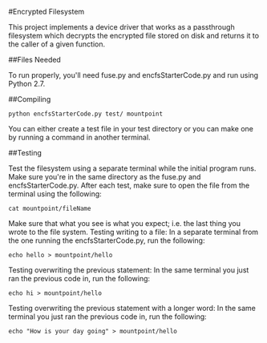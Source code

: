 #Encrypted Filesystem

This project implements a device driver that works as a passthrough filesystem which decrypts the encrypted file stored on disk and returns it to the caller of a given function.

##Files Needed

To run properly, you'll need fuse.py and encfsStarterCode.py and run using Python 2.7.

##Compiling

```
python encfsStarterCode.py test/ mountpoint
```
You can either create a test file in your test directory or you can make one by running a command in another terminal.

##Testing

Test the filesystem using a separate terminal while the initial program runs.
Make sure you're in the same directory as the fuse.py and encfsStarterCode.py.
After each test, make sure to open the file from the terminal using the following:
  ```
  cat mountpoint/fileName
  ```
Make sure that what you see is what you expect; i.e. the last thing you wrote to the file system.
Testing writing to a file:
  In a separate terminal from the one running the encfsStarterCode.py, run the following:
  ```
  echo hello > mountpoint/hello
  ```
Testing overwriting the previous statement:
  In the same terminal you just ran the previous code in, run the following:
  ```
  echo hi > mountpoint/hello
  ```
Testing overwriting the previous statement with a longer word:
  In the same terminal you just ran the previous code in, run the following:
  ```
  echo "How is your day going" > mountpoint/hello
  ```
